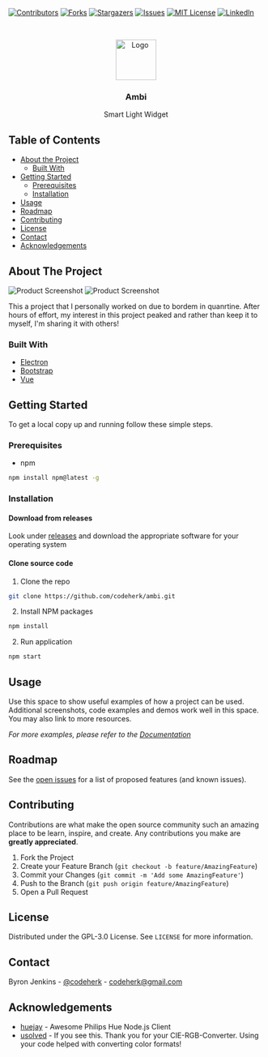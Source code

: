 <!--
*** Thanks for checking out this README Template. If you have a suggestion that would
*** make this better, please fork the repo and create a pull request or simply open
*** an issue with the tag "enhancement".
*** Thanks again! Now go create something AMAZING! :D
***
***
***
*** To avoid retyping too much info. Do a search and replace for the following:
*** codeherk, repo, twitter_handle, email
-->





<!-- PROJECT SHIELDS -->
<!--
*** I'm using markdown "reference style" links for readability.
*** Reference links are enclosed in brackets [ ] instead of parentheses ( ).
*** See the bottom of this document for the declaration of the reference variables
*** for contributors-url, forks-url, etc. This is an optional, concise syntax you may use.
*** https://www.markdownguide.org/basic-syntax/#reference-style-links
-->
[![Contributors][contributors-shield]][contributors-url]
[![Forks][forks-shield]][forks-url]
[![Stargazers][stars-shield]][stars-url]
[![Issues][issues-shield]][issues-url]
[![MIT License][license-shield]][license-url]
[![LinkedIn][linkedin-shield]][linkedin-url]



<!-- PROJECT LOGO -->
<br />
<p align="center">
  <a href="https://github.com/codeherk/ambi">
    <img src="images/logo.png" alt="Logo" width="80" height="80">
  </a>

  <h3 align="center">Ambi</h3>

  <p align="center">
  Smart Light Widget
  </p>
</p>



<!-- TABLE OF CONTENTS -->
## Table of Contents

* [About the Project](#about-the-project)
  * [Built With](#built-with)
* [Getting Started](#getting-started)
  * [Prerequisites](#prerequisites)
  * [Installation](#installation)
* [Usage](#usage)
* [Roadmap](#roadmap)
* [Contributing](#contributing)
* [License](#license)
* [Contact](#contact)
* [Acknowledgements](#acknowledgements)



<!-- ABOUT THE PROJECT -->
## About The Project

![Product Screenshot](https://imgur.com/6cAmIID)
![Product Screenshot](https://imgur.com/gJi6day)

This a project that I personally worked on due to bordem in quanrtine. After hours of effort, my interest in this project peaked and rather than keep it to myself, I'm sharing it with others!

### Built With

* [Electron]()
* [Bootstrap]()
* [Vue]()


<!-- GETTING STARTED -->
## Getting Started

To get a local copy up and running follow these simple steps.

### Prerequisites
* npm
```sh
npm install npm@latest -g
```

### Installation

#### Download from releases
Look under [releases]() and download the appropriate software for your operating system

#### Clone source code

1. Clone the repo
```sh
git clone https://github.com/codeherk/ambi.git
```
2. Install NPM packages
```sh
npm install
```
2. Run application
```sh
npm start
```





<!-- USAGE EXAMPLES -->
## Usage

Use this space to show useful examples of how a project can be used. Additional screenshots, code examples and demos work well in this space. You may also link to more resources.

_For more examples, please refer to the [Documentation](https://example.com)_



<!-- ROADMAP -->
## Roadmap

See the [open issues](https://github.com/codeherk/ambi/issues) for a list of proposed features (and known issues).



<!-- CONTRIBUTING -->
## Contributing

Contributions are what make the open source community such an amazing place to be learn, inspire, and create. Any contributions you make are **greatly appreciated**.

1. Fork the Project
2. Create your Feature Branch (`git checkout -b feature/AmazingFeature`)
3. Commit your Changes (`git commit -m 'Add some AmazingFeature'`)
4. Push to the Branch (`git push origin feature/AmazingFeature`)
5. Open a Pull Request



<!-- LICENSE -->
## License

Distributed under the GPL-3.0 License. See `LICENSE` for more information.



<!-- CONTACT -->
## Contact

Byron Jenkins - [@codeherk](https://twitter.com/codeherk) - codeherk@gmail.com



<!-- ACKNOWLEDGEMENTS -->
## Acknowledgements

* [huejay](https://github.com/sqmk/huejay) - Awesome Philips Hue Node.js Client
* [usolved](https://github.com/usolved) - If you see this. Thank you for your CIE-RGB-Converter. Using your code helped with converting color formats!

<!-- MARKDOWN LINKS & IMAGES -->
<!-- https://www.markdownguide.org/basic-syntax/#reference-style-links -->
[contributors-shield]: https://img.shields.io/github/contributors/codeherk/ambi.svg?style=flat-square
[contributors-url]: https://github.com/codeherk/ambi/graphs/contributors
[forks-shield]: https://img.shields.io/github/forks/codeherk/ambi.svg?style=flat-square
[forks-url]: https://github.com/codeherk/ambi/network/members
[stars-shield]: https://img.shields.io/github/stars/codeherk/ambi.svg?style=flat-square
[stars-url]: https://github.com/codeherk/ambi/stargazers
[issues-shield]: https://img.shields.io/github/issues/codeherk/ambi.svg?style=flat-square
[issues-url]: https://github.com/codeherk/ambi/issues
[license-shield]: https://img.shields.io/github/license/codeherk/ambi.svg?style=flat-square
[license-url]: https://github.com/codeherk/ambi/blob/master/LICENSE.txt
[linkedin-shield]: https://img.shields.io/badge/-LinkedIn-black.svg?style=flat-square&logo=linkedin&colorB=555
[linkedin-url]: https://linkedin.com/in/byron-jenkins
[product-screenshot]: images/screenshot.png